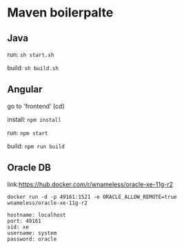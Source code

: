 # Maven boilerpalte

## Java
run: `sh start.sh`

build: `sh build.sh`


## Angular
go to 'frontend' (cd)

install: `npm install`

run: `npm start`

build: `npm run build`


## Oracle DB
link:https://hub.docker.com/r/wnameless/oracle-xe-11g-r2

`docker run -d -p 49161:1521 -e ORACLE_ALLOW_REMOTE=true wnameless/oracle-xe-11g-r2`

```
hostname: localhost
port: 49161
sid: xe
username: system
password: oracle
```
